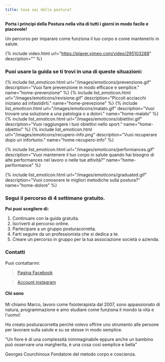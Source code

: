 ```yaml
---
title: Cosa sai della postura?
---
```

**Porta i principi della Postura nella vita di tutti i giorni in modo facile e piacevole!**

Un percorso per imparare come funziona il tuo corpo e come mantenerlo in salute. 


{% include video.html url="https://player.vimeo.com/video/295103288" description="" %}

### Puoi usare la guida se ti trovi in una di queste situazioni:


{% include list_emoticon.html url="/images/emoticons/prevenzione.gif" description="Vuoi fare prevenzione in modo efficace e semplice." name="home-prevenzione" %}
{% include list_emoticon.html url="/images/emoticons/revisione.gif" description="Piccoli acciacchi iniziano ad infastidirti." name="home-prevezione"  %} 
{% include list_emoticon.html url="/images/emoticons/malato.gif" description="Vuoi trovare una soluzione a una patologia o a dolori." name="home-malato"  %}  
{% include list_emoticon.html url="/images/emoticons/obiettivi.gif" description="Vuoi raggiungere i tuoi obiettivi nello sport." name="home-obiettivi"  %} 
{% include list_emoticon.html url="/images/emoticons/recupero-info.png" description="Vuoi recuperare dopo un infortunio." name="home-recupero-info"  %} 

{% include list_emoticon.html url="/images/emoticons/performances.gif" 
description="Vuoi mantenere il tuo corpo in salute quando hai bisogno di alte performances nel lavoro o nelle tue attività?" name="home-performance"  %}  

{% include list_emoticon.html url="/images/emoticons/graduated.gif" description="Vuoi conoscere le migliori metodiche sulla postura?" name="home-dolore"  %}  





### Segui il percorso di 4 settimane gratuito.

**Poi puoi scegliere di:**

1. Continuare con la guida gratuita.
2. Iscriverti al percorso online.
3. Partecipare a un gruppo posturacorretta.
4. Farti seguire da un professionista che si dedica a te.
5. Creare un percorso in gruppo per la tua associazione società o azienda.




### Contatti

Puoi contattarmi:

> [Pagina Facebook](https://www.facebook.com/www.posturacorretta.org/) 

> [Account instagram](https://www.instagram.com/posturacorretta/) 




#### Chi sono

Mi chiamo Marco, lavoro come fisioterapista dal 2007, sono appassionato di natura, programmazione e amo studiare come funziona il mondo la vita e l'uomo! 

Ho creato posturacorretta perchè volevo offrire uno strumento alle persone per lavorare sulla salute e su se stesse in modo semplice.


"Un fiore è di una complessità inimmaginabile eppure anche un bambino può osservare una margherita, è una cosa così semplice e bella"

Georges Courchinoux Fondatore del metodo corpo e coscienza.


